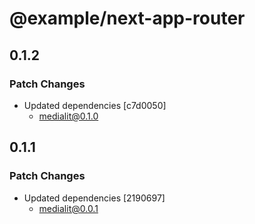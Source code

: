 # @example/next-app-router

## 0.1.2

### Patch Changes

- Updated dependencies [c7d0050]
    - medialit@0.1.0

## 0.1.1

### Patch Changes

- Updated dependencies [2190697]
    - medialit@0.0.1
